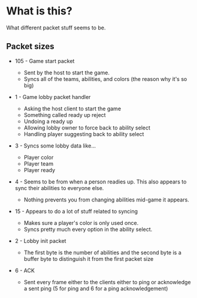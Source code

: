 # What is this?
What different packet stuff seems to be.


## Packet sizes
- 105 - Game start packet
  - Sent by the host to start the game.
  - Syncs all of the teams, abilities, and colors (the reason why it's so big)
- 1 - Game lobby packet handler
  - Asking the host client to start the game
  - Something called ready up reject
  - Undoing a ready up
  - Allowing lobby owner to force back to ability select
  - Handling player suggesting back to ability select

- 3 - Syncs some lobby data like...
  - Player color
  - Player team
  - Player ready
- 4 - Seems to be from when a person readies up. This also appears to sync their abilities to everyone else.
   - Nothing prevents you from changing abilities mid-game it appears.
- 15 - Appears to do a lot of stuff related to syncing
   - Makes sure a player's color is only used once.
   - Syncs pretty much every option in the ability select.
- 2 - Lobby init packet
   - The first byte is the number of abilities and the second byte is a buffer byte to distinguish it from the first packet size
- 6 - ACK
   - Sent every frame either to the clients either to ping or acknowledge a sent ping (5 for ping and 6 for a ping acknowledgement)
